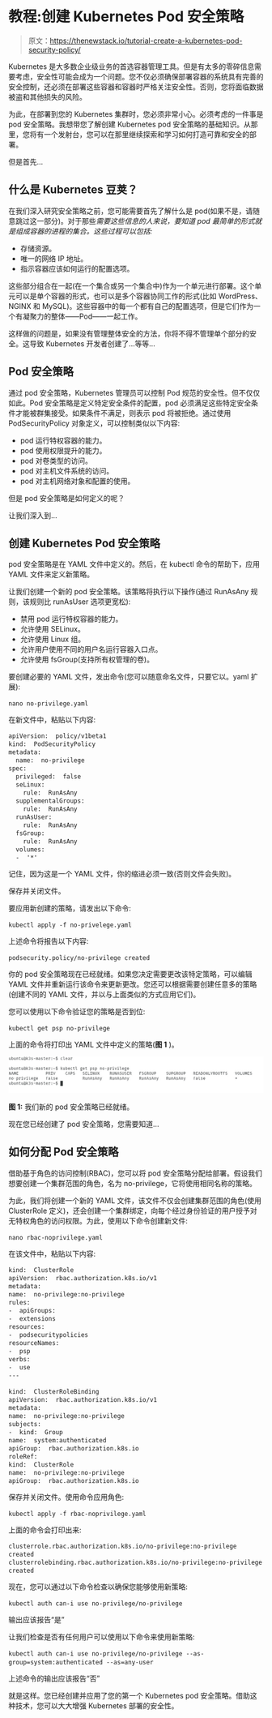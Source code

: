# 教程:创建 Kubernetes Pod 安全策略

> 原文：<https://thenewstack.io/tutorial-create-a-kubernetes-pod-security-policy/>

Kubernetes 是大多数企业级业务的首选容器管理工具。但是有太多的零碎信息需要考虑，安全性可能会成为一个问题。您不仅必须确保部署容器的系统具有完善的安全控制，还必须在部署这些容器和容器时严格关注安全性。否则，您将面临数据被盗和其他损失的风险。

为此，在部署到您的 Kubernetes 集群时，您必须非常小心。必须考虑的一件事是 pod 安全策略。我想带您了解创建 Kubernetes pod 安全策略的基础知识。从那里，您将有一个发射台，您可以在那里继续探索和学习如何打造可靠和安全的部署。

但是首先…

## 什么是 Kubernetes 豆荚？

在我们深入研究安全策略之前，您可能需要首先了解什么是 pod(如果不是，请随意跳过这一部分)。对于那些*需要这些信息的人来说，要知道 pod 最简单的形式就是组成容器的进程的集合。这些过程可以包括:*

*   存储资源。
*   唯一的网络 IP 地址。
*   指示容器应该如何运行的配置选项。

这些部分组合在一起(在一个集合或另一个集合中)作为一个单元进行部署。这个单元可以是单个容器的形式，也可以是多个容器协同工作的形式(比如 WordPress、NGINX 和 MySQL)。这些容器中的每一个都有自己的配置选项，但是它们作为一个有凝聚力的整体——Pod——一起工作。

这样做的问题是，如果没有管理整体安全的方法，你将不得不管理单个部分的安全。这导致 Kubernetes 开发者创建了…等等…

## Pod 安全策略

通过 pod 安全策略，Kubernetes 管理员可以控制 Pod 规范的安全性。但不仅仅如此。Pod 安全策略是定义特定安全条件的配置，pod 必须满足这些特定安全条件才能被群集接受。如果条件不满足，则表示 pod 将被拒绝。通过使用 PodSecurityPolicy 对象定义，可以控制类似以下内容:

*   pod 运行特权容器的能力。
*   pod 使用权限提升的能力。
*   pod 对卷类型的访问。
*   pod 对主机文件系统的访问。
*   pod 对主机网络对象和配置的使用。

但是 pod 安全策略是如何定义的呢？

让我们深入到…

## 创建 Kubernetes Pod 安全策略

pod 安全策略是在 YAML 文件中定义的。然后，在 kubectl 命令的帮助下，应用 YAML 文件来定义新策略。

让我们创建一个新的 pod 安全策略。该策略将执行以下操作(通过 RunAsAny 规则，该规则比 runAsUser 选项更宽松):

*   禁用 pod 运行特权容器的能力。
*   允许使用 SELinux。
*   允许使用 Linux 组。
*   允许用户使用不同的用户名运行容器入口点。
*   允许使用 fsGroup(支持所有权管理的卷)。

要创建必要的 YAML 文件，发出命令(您可以随意命名文件，只要它以。yaml 扩展):

`nano no-privilege.yaml`

在新文件中，粘贴以下内容:

```
apiVersion:  policy/v1beta1
kind:  PodSecurityPolicy
metadata:
  name:  no-privilege
spec:
  privileged:  false
  seLinux:
    rule:  RunAsAny
  supplementalGroups:
    rule:  RunAsAny
  runAsUser:
    rule:  RunAsAny
  fsGroup:
    rule:  RunAsAny
  volumes:
  -  '*'

```

记住，因为这是一个 YAML 文件，你的缩进必须一致(否则文件会失败)。

保存并关闭文件。

要应用新创建的策略，请发出以下命令:

`kubectl apply -f no-privelege.yaml`

上述命令将报告以下内容:

`podsecurity.policy/no-privilege created`

你的 pod 安全策略现在已经就绪。如果您决定需要更改该特定策略，可以编辑 YAML 文件并重新运行该命令来更新更改。您还可以根据需要创建任意多的策略(创建不同的 YAML 文件，并以与上面类似的方式应用它们)。

您可以使用以下命令验证您的策略是否到位:

`kubectl get psp no-privilege`

上面的命令将打印出 YAML 文件中定义的策略(**图 1** )。

![](img/8dce0d75b96cb9ce87bd89f4b7fae5bc.png)

**图 1:** 我们新的 pod 安全策略已经就绪。

现在您已经创建了 pod 安全策略，您需要知道…

## 如何分配 Pod 安全策略

借助基于角色的访问控制(RBAC)，您可以将 pod 安全策略分配给部署。假设我们想要创建一个集群范围的角色，名为 no-privilege，它将使用相同名称的策略。

为此，我们将创建一个新的 YAML 文件，该文件不仅会创建集群范围的角色(使用 ClusterRole 定义)，还会创建一个集群绑定，向每个经过身份验证的用户授予对无特权角色的访问权限。为此，使用以下命令创建新文件:

`nano rbac-noprivilege.yaml`

在该文件中，粘贴以下内容:

```
kind:  ClusterRole
apiVersion:  rbac.authorization.k8s.io/v1
metadata:
name:  no-privilege:no-privilege
rules:
-  apiGroups:
-  extensions
resources:
-  podsecuritypolicies
resourceNames:
-  psp
verbs:
-  use
---

kind:  ClusterRoleBinding
apiVersion:  rbac.authorization.k8s.io/v1
metadata:
name:  no-privilege:no-privilege
subjects:
-  kind:  Group
name:  system:authenticated
apiGroup:  rbac.authorization.k8s.io
roleRef:
kind:  ClusterRole
name:  no-privilege:no-privilege
apiGroup:  rbac.authorization.k8s.io

```

保存并关闭文件。使用命令应用角色:

`kubectl apply -f rbac-noprivilege.yaml`

上面的命令会打印出来:

```
clusterrole.rbac.authorization.k8s.io/no-privilege:no-privilege created
clusterrolebinding.rbac.authorization.k8s.io/no-privilege:no-privilege created

```

现在，您可以通过以下命令检查以确保您能够使用新策略:

`kubectl auth can-i use no-privilege/no-privilege`

输出应该报告“是”

让我们检查是否有任何用户可以使用以下命令来使用新策略:

`kubectl auth can-i use no-privilege/no-privilege --as-group=system:authenticated --as=any-user`

上述命令的输出应该报告“否”

就是这样。您已经创建并应用了您的第一个 Kubernetes pod 安全策略。借助这种技术，您可以大大增强 Kubernetes 部署的安全性。

<svg xmlns:xlink="http://www.w3.org/1999/xlink" viewBox="0 0 68 31" version="1.1"><title>Group</title> <desc>Created with Sketch.</desc></svg>